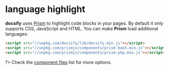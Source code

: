 # language highlight

**docsify** uses [Prism](https://github.com/PrismJS/prism) to highlight code blocks in your pages. By default it only supports CSS, JavaScript and HTML. You can make **Prism** load additional languages:

```html
<script src="//unpkg.com/docsify/lib/docsify.min.js"></script>
<script src="//unpkg.com/prismjs/components/prism-bash.min.js"></script>
<script src="//unpkg.com/prismjs/components/prism-php.min.js"></script>
```

?> Check the [component files](https://github.com/PrismJS/prism/tree/gh-pages/components) list for more options.
